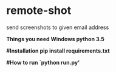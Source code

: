 # remote-shot
send screenshots to given email address

<b>Things you need<b>
Windows
python 3.5


#Installation
pip install requirements.txt


#How to run
`python run.py' 
